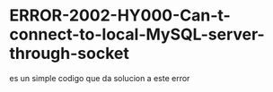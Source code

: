 # ERROR-2002-HY000-Can-t-connect-to-local-MySQL-server-through-socket
es un simple codigo que da solucion a este error
